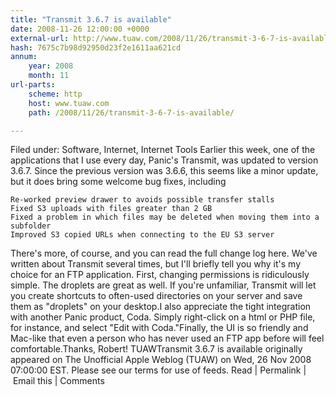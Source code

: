 ```yaml
---
title: "Transmit 3.6.7 is available"
date: 2008-11-26 12:00:00 +0000
external-url: http://www.tuaw.com/2008/11/26/transmit-3-6-7-is-available/
hash: 7675c7b98d92950d23f2e1611aa621cd
annum:
    year: 2008
    month: 11
url-parts:
    scheme: http
    host: www.tuaw.com
    path: /2008/11/26/transmit-3-6-7-is-available/

---
```


Filed under: Software, Internet, Internet Tools
 Earlier this week, one of the applications that I use every day, Panic's Transmit, was updated to version 3.6.7. Since the previous version was 3.6.6, this seems like a minor update, but it does bring some welcome bug fixes, including


    Re-worked preview drawer to avoids possible transfer stalls
    Fixed S3 uploads with files greater than 2 GB
    Fixed a problem in which files may be deleted when moving them into a subfolder
    Improved S3 copied URLs when connecting to the EU S3 server

There's more, of course, and you can read the full change log here. We've written about Transmit several times, but I'll briefly tell you why it's my choice for an FTP application. First, changing permissions is ridiculously simple. The droplets are great as well. If you're unfamiliar, Transmit will let you create shortcuts to often-used directories on your server and save them as "droplets" on your desktop.I also appreciate the tight integration with another Panic product, Coda. Simply right-click on a html or PHP file, for instance, and select "Edit with Coda."Finally, the UI is so friendly and Mac-like that even a person who has never used an FTP app before will feel comfortable.Thanks, Robert!
TUAWTransmit 3.6.7 is available originally appeared on The Unofficial Apple Weblog (TUAW) on Wed, 26 Nov 2008 07:00:00 EST.  Please see our terms for use of feeds.
Read | Permalink | Email this | Comments


 

